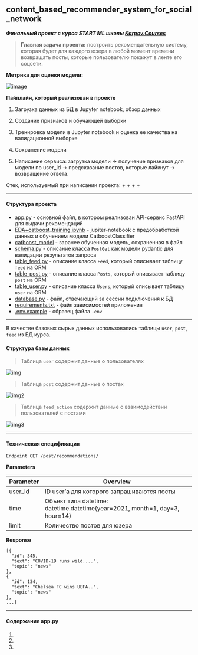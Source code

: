 ## content_based_recommender_system_for_social_network

***Финальный проект с курса START ML школы [Karpov.Courses](https://karpov.courses/)***

> **Главная задача проекта:** построить рекомендательную систему, которая 
> будет для каждого юзера в любой момент времени возвращать посты, которые пользователю покажут в ленте его соцсети.

**Метрика для оценки модели:**

![image](https://user-images.githubusercontent.com/36912961/182170314-1159aad1-2115-400e-96d0-f287477292ce.png)


**Пайплайн, который реализован в проекте**

1. Загрузка данных из БД в Jupyter notebook, обзор данных

2. Создание признаков и обучающей выборки

3. Тренировка модели в Jupyter notebook и оценка ее качества на валидационной выборке 

4. Сохранение модели 

5. Написание сервиса: загрузка модели -> получение признаков для модели по user_id -> предсказание постов, которые лайкнут -> возвращение ответа.

Стек, используемый при написании проекта:
+
+
+
+
___________________________________________

#### **Структура проекта**

* [app.py](app.py) - основной файл, в котором реализован API-сервис FastAPI для выдачи рекомендаций
* [EDA+catboost_training.ipynb](EDA+catboost_training.ipynb) - jupiter-notebook с предобработкой данных и обучением модели CatboostClassifier
* [catboost_model](catboost_model) - заранее обученная модель, сохраненная в файл
* [schema.py](schema.py) - описание класса `PostGet` как модели pydantic для валидации результатов запроса
* [table_feed.py](table_feed.py) -  описание класса `Feed`, который описывает таблицу `feed` на ORM
* [table_post.py](table_post.py) - описание класса `Posts`, который описывает таблицу `post` на ORM
* [table_user.py](table_user.py) - описание класса `Users`, который описывает таблицу `user` на ORM
* [database.py](database.py) - файл, отвечающий за сессии подключения к БД
* [requirements.txt](requirements.txt) - файл зависимостей приложения
* [.env.example](.env.example) - образец файла `.env`
___________________________________________

В качестве базовых сырых данных использовались таблицы `user`, `post`, `feed` из БД курса.

#### **Структура базы данных**

> Таблица `user` содержит данные о пользователях

![img](https://sun9-83.userapi.com/impg/ApsVGlL5COpZIMMiTJNND_D_pb4qz_b9UswLFg/otQpMcK4kUo.jpg?size=190x216&quality=95&sign=8485ffdd633d15fc7a80c971402a4c0b&type=album)

> Таблица `post` содержит данные о постах

![img2](https://sun9-66.userapi.com/impg/MFYVqytBlaamDmICWdlkFT5Q-eUwK4xSpW2ELw/utDw0DLjwk4.jpg?size=107x100&quality=95&sign=3c28810fff10277548dfabeef4773d59&type=album)

> Таблица `feed_action` содержит данные о взаимодействии пользователей с постами

![img3](https://sun9-81.userapi.com/impg/SKb6hnQjYFHQlQJL9kDdlsrpjsyLWSEKZ4Nj8A/9GH7iPfU_JM.jpg?size=285x117&quality=95&sign=d5b86fd87679b2392dc43d481396e8fa&type=album)
___________________________________________

#### Техническая спецификация
`Endpoint GET /post/recommendations/`

**Parameters**

|Parameter | Overview|
|----------|----------|
user_id   |	ID user’а для которого запрашиваются посты
time |	 Объект типа datetime: datetime.datetime(year=2021, month=1, day=3, hour=14)
limit	| Количество постов для юзера

**Response**
```
[{
  "id": 345,
  "text": "COVID-19 runs wild....",
  "topic": "news"
}, 
{
  "id": 134,
  "text": "Chelsea FC wins UEFA..",
  "topic": "news"
}, 
...]
```
______________________________________

#### **Содержание app.py**

1.
2.
3.
